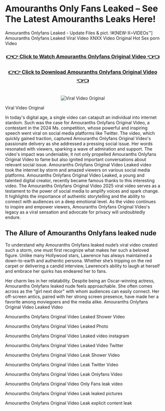 # Amouranths Only Fans Leaked – See The Latest Amouranths Leaks Here!

Amouranths Onlyfans Leaked - Update Files & pict. !#[NEW-X~VIDEOs™] Amouranths Onlyfans Leaked Viral Video XNXX Video Original Hot Sex porn Video
<br>
<div align="center">
<h3><a href="https://links2leaks.com?utm_source=amouranths&utm_medium=gitlong" rel="nofollow">👉👉 Click to Watch Amouranths Onlyfans Original Video 👈👈</a></h3>
<h3><a href="https://links2leaks.com?utm_source=amouranths&utm_medium=gitlong" rel="nofollow">👉👉 Click to Download Amouranths Onlyfans Original Video 👈👈</a></h3>
<br>
<a href="https://links2leaks.com?utm_source=amouranths&utm_medium=gitlong" rel="nofollow"><img src="https://i.ibb.co/Gkj2r4b/banner.png" alt="Viral Video Original" style="max-width: 100%; display: inline-block;" data-target="animated-image.originalImage"></a>
</div>

Viral Video Original

In today's digital age, a single video can catapult an individual into internet stardom. Such was the case for Amouranths Onlyfans Original Video, a contestant in the 2024 Ms. competition, whose powerful and inspiring speech went viral on social media platforms like Twitter.
The video, which quickly gained traction, captured Amouranths Onlyfans Original Video's passionate delivery as she addressed a pressing social issue. Her words resonated with viewers, sparking a wave of admiration and support. The video's impact was undeniable; it not only propelled Amouranths Onlyfans Original Video to fame but also ignited important conversations about relevant social issue.
Amouranths Onlyfans Original Video Leaked video took the internet by storm and amazed viewers on various social media platforms. Amouranths Onlyfans Original Video Leaked, a young and talented digital creator, recently became famous thanks to this interesting video.
The Amouranths Onlyfans Original Video 2025 viral video serves as a testament to the power of social media to amplify voices and spark change. It highlights the importance of authentic storytelling and the ability to connect with audiences on a deep emotional level. As the video continues to inspire and empower viewers, Amouranths Onlyfans Original Video's legacy as a viral sensation and advocate for privacy will undoubtedly endure.

<h2>The Allure of Amouranths Onlyfans leaked nude</h2>


To understand why Amouranths Onlyfans leaked nude’s viral video created such a storm, one must first recognize what makes her such a beloved figure. Unlike many Hollywood stars, Lawrence has always maintained a down-to-earth and authentic persona. Whether she’s tripping on the red carpet or delivering a candid interview, Lawrence’s ability to laugh at herself and embrace her quirks has endeared her to fans.

Her charm lies in her relatability. Despite being an Oscar-winning actress, Amouranths Onlyfans leaked nude feels approachable. She often comes across as the "girl next door" with whom audiences can easily connect. Her off-screen antics, paired with her strong screen presence, have made her a favorite among moviegoers and the media alike.
Amouranths Onlyfans Original Video Leaked Video

Amouranths Onlyfans Original Video Leaked Shower Video

Amouranths Onlyfans Original Video Leaked Photo

Amouranths Onlyfans Original Video Leaked video instagram

Amouranths Onlyfans Original Video Leaked Video Twitter

Amouranths Onlyfans Original Video Leak Shower Video

Amouranths Onlyfans Original Video Leak Twitter Video

Amouranths Onlyfans Original Video Leak Onlyfans Video

Amouranths Onlyfans Original Video Only Fans leak video

Amouranths Onlyfans Original Video Leak leaked pictures

Amouranths Onlyfans Original Video Leak explicit content leak